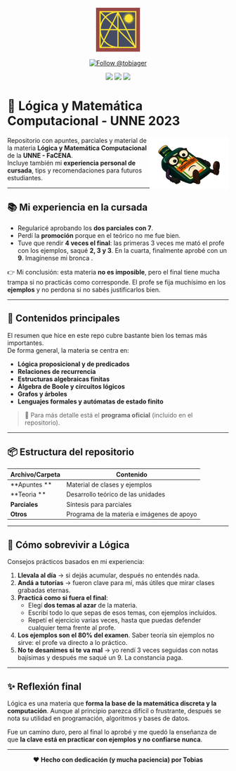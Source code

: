 <p align="center">
  <img src="https://raw.githubusercontent.com/tobiager/UNNE-LSI/main/assets/facena.png" alt="Logo de FaCENA" width="100">
</p>

<p align="center">
  <a href="https://github.com/tobiager">
    <img src="https://img.shields.io/github/followers/tobiager?label=Follow%20@tobiager&style=social" alt="Follow @tobiager" />
  </a>
</p>

<p align="center">
  <img src="https://img.shields.io/badge/UNNE-Lógica-blue?style=for-the-badge"/>
  <img src="https://img.shields.io/badge/Estado-Completado-brightgreen?style=for-the-badge"/>
  <img src="https://img.shields.io/badge/Cursada-2023-blue?style=for-the-badge"/>
</p>

# 🧠 Lógica y Matemática Computacional - UNNE 2023

<img src="https://raw.githubusercontent.com/tobiager/UNNE-LSI/main/assets/piso.png" alt="Viejo Lisp" width="180" align="right">

Repositorio con apuntes, parciales y material de la materia **Lógica y Matemática Computacional** de la **UNNE - FaCENA**.  
Incluye también mi **experiencia personal de cursada**, tips y recomendaciones para futuros estudiantes.

---

## 📚 Mi experiencia en la cursada

- Regularicé aprobando los **dos parciales con 7**.  
- Perdí la **promoción** porque en el teórico no me fue bien.  
- Tuve que rendir **4 veces el final**: las primeras 3 veces me mató el profe con los ejemplos, saqué **2, 3 y 3**. En la cuarta, finalmente aprobé con un **9**. Imagínense mi bronca .  

👉 Mi conclusión: esta materia **no es imposible**, pero el final tiene mucha trampa si no practicás como corresponde. El profe se fija muchísimo en los **ejemplos** y no perdona si no sabés justificarlos bien.

---

## 🚀 Contenidos principales

El resumen que hice en este repo cubre bastante bien los temas más importantes.  
De forma general, la materia se centra en:  

- **Lógica proposicional y de predicados**  
- **Relaciones de recurrencia**  
- **Estructuras algebraicas finitas**  
- **Álgebra de Boole y circuitos lógicos**  
- **Grafos y árboles**  
- **Lenguajes formales y autómatas de estado finito**  

> 🔎 Para más detalle está el **programa oficial** (incluido en el repositorio).  

---

## 📦 Estructura del repositorio

| Archivo/Carpeta | Contenido |
| --------------- | --------- |
| **Apuntes ** | Material de clases y ejemplos |
| **Teoria ** | Desarrollo teórico de las unidades |
| **Parciales** | Síntesis para parciales  |
| **Otros** | Programa de la materia e imágenes de apoyo |

---

## 📝 Cómo sobrevivir a Lógica

Consejos prácticos basados en mi experiencia:

1. **Llevala al día** → si dejás acumular, después no entendés nada.  
2. **Andá a tutorías** → fueron clave para mí, más útiles que mirar clases grabadas eternas.  
3. **Practicá como si fuera el final**:  
   - Elegí **dos temas al azar** de la materia.  
   - Escribí todo lo que sepas de esos temas, con ejemplos incluidos.  
   - Repetí el ejercicio varias veces, hasta que puedas defender cualquier tema frente al profe.  
4. **Los ejemplos son el 80% del examen**. Saber teoría sin ejemplos no sirve: el profe va directo a lo práctico.  
5. **No te desanimes si te va mal** → yo rendí 3 veces seguidas con notas bajísimas y después me saqué un 9. La constancia paga.  

---

## ✨ Reflexión final

Lógica es una materia que **forma la base de la matemática discreta y la computación**. Aunque al principio parezca difícil o frustrante, después se nota su utilidad en programación, algoritmos y bases de datos.  

Fue un camino duro, pero al final lo aprobé y me quedó la enseñanza de que **la clave está en practicar con ejemplos y no confiarse nunca**.  

---

<p align="center"><b>❤️ Hecho con dedicación (y mucha paciencia) por Tobias</b></p>


